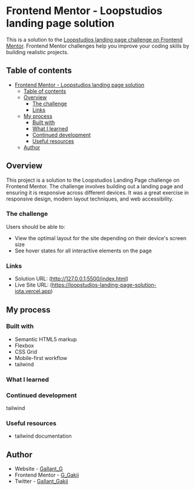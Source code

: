 # Frontend Mentor - Loopstudios landing page solution

This is a solution to the [Loopstudios landing page challenge on Frontend Mentor](https://www.frontendmentor.io/challenges/loopstudios-landing-page-N88J5Onjw). Frontend Mentor challenges help you improve your coding skills by building realistic projects.

## Table of contents

- [Frontend Mentor - Loopstudios landing page solution](#frontend-mentor---loopstudios-landing-page-solution)
  - [Table of contents](#table-of-contents)
  - [Overview](#overview)
    - [The challenge](#the-challenge)
    - [Links](#links)
  - [My process](#my-process)
    - [Built with](#built-with)
    - [What I learned](#what-i-learned)
    - [Continued development](#continued-development)
    - [Useful resources](#useful-resources)
  - [Author](#author)

## Overview

This project is a solution to the Loopstudios Landing Page challenge on Frontend Mentor. The challenge involves building out a landing page and ensuring it is responsive across different devices. It was a great exercise in responsive design, modern layout techniques, and web accessibility.

### The challenge

Users should be able to:

- View the optimal layout for the site depending on their device's screen size
- See hover states for all interactive elements on the page

### Links

- Solution URL: (http://127.0.0.1:5500/index.html)
- Live Site URL: (https://loopstudios-landing-page-solution-iota.vercel.app)

## My process

### Built with

- Semantic HTML5 markup
- Flexbox
- CSS Grid
- Mobile-first workflow
- tailwind

### What I learned

### Continued development

tailwind

### Useful resources

- tailwind documentation

## Author

- Website - [Gallant_G](https://www.your-site.com)
- Frontend Mentor - [G_Gakii](https://www.frontendmentor.io/profile/yourusername)
- Twitter - [Gallant_Gakii](https://www.twitter.com/yourusername)
